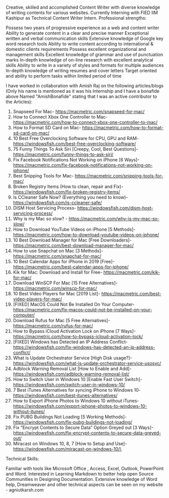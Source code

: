 Creative, skilled and accomplished Content Writer with diverse knowledge of writing contents for various websites. Currently Interning with FIED IIM Kashipur as Technical Content Writer Intern.
Professional strengths:

Possess two years of progressive experience as a web and content writer
Ability to generate content in a clear and precise manner
Exceptional written and verbal communication skills
Extensive knowledge of Google key word research tools
Ability to write content according to international & domestic clients requirements
Possess excellent organizational and management skills
Excellent knowledge of grammar and use of punctuation marks
In-depth knowledge of on-line research with excellent analytical skills
Ability to write in a variety of styles and formats for multiple audiences
In-depth knowledge of writing resumes and cover letters
Target oriented and ability to perform tasks within limited period of time

I have worked in collaboration with Amish Raj on the following articles/blogs (Only his name is mentioned as it was his Internship and I have a bonafide above Named "AmishBonafide" stating that I was an active contributor to the Articles):

1. Snapseed For Mac- https://macmetric.com/snapseed-for-mac/
2. How to Connect Xbox One Controller to Mac- https://macmetric.com/how-to-connect-xbox-one-controller-to-mac/
3. How to Format SD Card on Mac- https://macmetric.com/how-to-format-sd-card-on-mac/
4. 10 Best Free Overclocking Software for CPU, GPU and RAM- https://windowsfish.com/best-free-overclocking-software/
5. 75 Funny Things To Ask Siri [Creepy, Cool, Best Questions]- https://macmetric.com/funny-things-to-ask-siri/
6. Fix Facebook Notifications Not Working on iPhone [6 Ways]- https://macmetric.com/fix-facebook-notifications-not-working-on-iphone/
7. Best Snipping Tools for Mac- https://macmetric.com/snipping-tools-for-mac/
8. Broken Registry Items (How to clean, repair and Fix)- https://windowsfish.com/fix-broken-registry-items/
9. Is CCleaner Safe Now? (Everything you need to know)- https://windowsfish.com/is-ccleaner-safe/
10. DISM Host Servicing Process- https://windowsfish.com/dism-host-servicing-process/
11. Why is my Mac so slow? - https://macmetric.com/why-is-my-mac-so-slow/
12. How to Download YouTube Videos on iPhone [5 Methods]- https://macmetric.com/how-to-download-youtube-videos-on-iphone/
13. 10 Best Download Manager for Mac [Free Downloaders]- https://macmetric.com/best-download-manager-for-mac/
14. How to use Snapchat on Mac [3 Methods]-  https://macmetric.com/snapchat-for-mac/
15. 10 Best Calendar Apps for iPhone in 2019 [Free]- https://macmetric.com/best-calendar-apps-for-iphone/
16. Kik for Mac: Download and Install for Free- https://macmetric.com/kik-for-mac/
17. Download WinSCP For Mac [15 Free Alternatives]- https://macmetric.com/winscp-for-mac/
18. 10 Best Video Players for Mac [2019 List]- https://macmetric.com/best-video-players-for-mac/
19. [FIXED] MacOS Could Not Be Installed On Your Computer- https://macmetric.com/fix-macos-could-not-be-installed-on-your-computer/
20. Download Rufus for Mac [5 Free Alternatives]- https://macmetric.com/rufus-for-mac/
21. How to Bypass iCloud Activation Lock on iPhone [7 Ways]- https://macmetric.com/how-to-bypass-icloud-activation-lock/
22. [FIXED] Windows has Detected an IP Address Conflict- https://windowsfish.com/fix-windows-has-detected-an-ip-address-conflict/
23. What is Update Orchestrator Service [High Disk usage?]- https://windowsfish.com/what-is-update-orchestrator-service-usosvc/
24. Adblock Warning Removal List [How to Enable and Add]- https://windowsfish.com/adblock-warning-removal-list/
25. How to Switch User in Windows 10 [Enable Fast User Switch]- https://windowsfish.com/switch-user-in-windows-10/
26.  7 Best iTunes Alternatives for syncing iPhone to Windows 10- https://windowsfish.com/best-itunes-alternatives/
27. How to Export iPhone Photos to Windows 10 without iTunes- https://windowsfish.com/export-iphone-photos-to-windows-10-without-itunes/
28. Fix PUBG Buildings Not Loading [5 Working Methods]- https://windowsfish.com/fix-pubg-buildings-not-loading/
29. Fix “Encrypt Contents to Secure Data” Option Greyed out [3 Ways]- https://windowsfish.com/fix-encrypt-contents-to-secure-data-greyed-out/
30. Miracast on Windows 10, 8, 7 [How to Setup and Use]- https://windowsfish.com/miracast-on-windows-10/\

Technical Skills:

Familiar with tools like Microsoft Office , Access, Excel, Outlook, PowerPoint and Word.
Interested in Learning Markdown to better help open Source Communities in Designing Documentation.
Extensive knowledge of Word help, Dreamweaver and other technical aspects can be seen on my website - agniutkarsh.com
